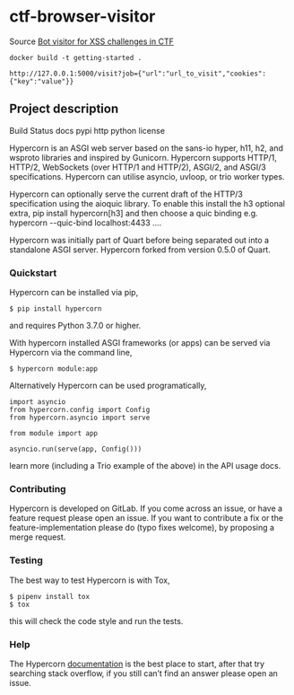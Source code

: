 # ctf-browser-visitor

Source [Bot visitor for XSS challenges in CTF](https://github.com/osirislab/ctf-browser-visitor.git)
~~~
docker build -t getting-started .
~~~
~~~
http://127.0.0.1:5000/visit?job={"url":"url_to_visit","cookies":{"key":"value"}}
~~~

## Project description
Build Status docs pypi http python license

Hypercorn is an ASGI web server based on the sans-io hyper, h11, h2, and wsproto libraries and inspired by Gunicorn. Hypercorn supports HTTP/1, HTTP/2, WebSockets (over HTTP/1 and HTTP/2), ASGI/2, and ASGI/3 specifications. Hypercorn can utilise asyncio, uvloop, or trio worker types.

Hypercorn can optionally serve the current draft of the HTTP/3 specification using the aioquic library. To enable this install the h3 optional extra, pip install hypercorn[h3] and then choose a quic binding e.g. hypercorn --quic-bind localhost:4433 ....

Hypercorn was initially part of Quart before being separated out into a standalone ASGI server. Hypercorn forked from version 0.5.0 of Quart.

### Quickstart
Hypercorn can be installed via pip,
~~~
$ pip install hypercorn
~~~
and requires Python 3.7.0 or higher.

With hypercorn installed ASGI frameworks (or apps) can be served via Hypercorn via the command line,
~~~
$ hypercorn module:app
~~~
Alternatively Hypercorn can be used programatically,
~~~
import asyncio
from hypercorn.config import Config
from hypercorn.asyncio import serve

from module import app

asyncio.run(serve(app, Config()))
~~~
learn more (including a Trio example of the above) in the API usage docs.

### Contributing
Hypercorn is developed on GitLab. If you come across an issue, or have a feature request please open an issue. If you want to contribute a fix or the feature-implementation please do (typo fixes welcome), by proposing a merge request.

### Testing
The best way to test Hypercorn is with Tox,
~~~
$ pipenv install tox
$ tox
~~~
this will check the code style and run the tests.

### Help
The Hypercorn [documentation](https://pypi.org/project/hypercorn/) is the best place to start, after that try searching stack overflow, if you still can’t find an answer please open an issue.
